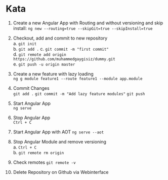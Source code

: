 # Kata

1. Create a new Angular App with Routing and without versioning and skip install: 
`ng new --routing=true --skipGit=true --skipInstall=true`

2. Checkout, add and commit to new repository  
  a. `git init`  
  b. `git add .`
  c. `git commit -m "first commit"`  
  d. `git remote add origin https://github.com/muhammedgaygisiz/dummy.git`  
  e. `git push -u origin master`  
                
3. Create a new feature with lazy loading  
`ng g module feature1 --route feature1 --module app.module`

4. Commit Changes  
`git add .`
`git commit -m "Add lazy feature modules"`
`git push`

5. Start Angular App  
`ng serve`

6. Stop Angular App  
`Ctrl + C`

7. Start Angular App with AOT
`ng serve --aot`

8. Stop Angular Module and remove versioning  
  a. `Ctrl + C`  
  b. `git remote rm origin`

9. Check remotes
`git remote -v`

10. Delete Repository on Github via Webinterface
